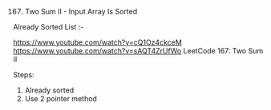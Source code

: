 167. Two Sum II - Input Array Is Sorted

Already Sorted List :- 

https://www.youtube.com/watch?v=cQ1Oz4ckceM
https://www.youtube.com/watch?v=sAQT4ZrUfWo
LeetCode 167: Two Sum II 

Steps:
1. Already sorted 
2. Use 2 pointer method 